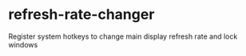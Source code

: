 # refresh-rate-changer
 Register system hotkeys to change main display refresh rate and lock windows
